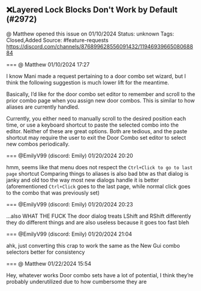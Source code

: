 ## ❌Layered Lock Blocks Don't Work by Default (#2972)
@ Matthew opened this issue on 01/10/2024
Status: unknown
Tags: Closed,Added
Source: #feature-requests https://discord.com/channels/876899628556091432/1194693966508068884


=== @ Matthew 01/10/2024 17:27

I know Mani made a request pertaining to a door combo set wizard, but I think the following suggestion is much lower lift for the meantime.

Basically, I’d like for the door combo set editor to remember and scroll to the prior combo page when you assign new door combos. This is similar to how aliases are currently handled.

Currently, you either need to manually scroll to the desired position each time, or use a keyboard shortcut to paste the selected combo into the editor. Neither of these are great options. Both are tedious, and the paste shortcut may require the user to exit the Door Combo set editor to select new combos periodically.

=== @EmilyV99 (discord: Emily) 01/20/2024 20:20

hmm, seems like that menu does not respect the `Ctrl+Click to go to last page` shortcut
Comparing things to aliases is also bad btw as that dialog is janky and old too
the way most new dialogs handle it is better
(aforementioned `Ctrl+Click` goes to the last page, while normal click goes to the combo that was previously set)

=== @EmilyV99 (discord: Emily) 01/20/2024 20:23

...also WHAT THE FUCK
The door dialog
treats LShift and RShift differently
they do different things
and are also useless because it goes too fast
bleh

=== @EmilyV99 (discord: Emily) 01/20/2024 21:04

ahk, just converting this crap to work the same as the New Gui combo selectors
better for consistency

=== @ Matthew 01/22/2024 15:54

Hey, whatever works
Door combo sets have a lot of potential, I think they’re probably underutilized due to how cumbersome they are
